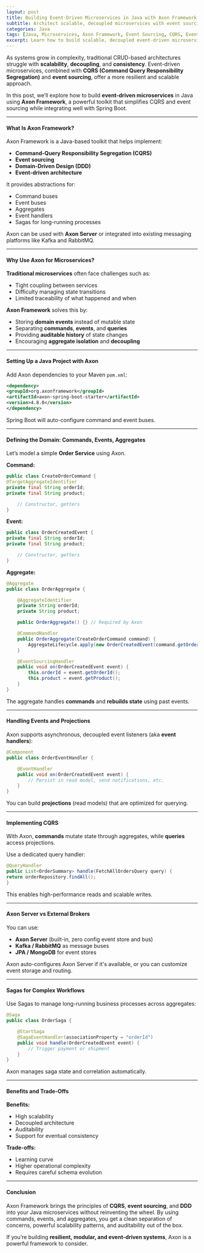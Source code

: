 ```yaml
---
layout: post
title: Building Event-Driven Microservices in Java with Axon Framework
subtitle: Architect scalable, decoupled microservices with event sourcing and CQRS using Axon Framework
categories: Java
tags: [Java, Microservices, Axon Framework, Event Sourcing, CQRS, Event-Driven Architecture]
excerpt: Learn how to build scalable, decoupled event-driven microservices in Java using Axon Framework. Discover concepts like event sourcing, CQRS, and domain-driven design in action.
---
```




As systems grow in complexity, traditional CRUD-based architectures struggle with **scalability**, **decoupling**, and **consistency**. Event-driven microservices, combined with **CQRS (Command Query Responsibility Segregation)** and **event sourcing**, offer a more resilient and scalable approach.

In this post, we’ll explore how to build **event-driven microservices** in Java using **Axon Framework**, a powerful toolkit that simplifies CQRS and event sourcing while integrating well with Spring Boot.

---

#### What Is Axon Framework?

Axon Framework is a Java-based toolkit that helps implement:

- **Command-Query Responsibility Segregation (CQRS)**
- **Event sourcing**
- **Domain-Driven Design (DDD)**
- **Event-driven architecture**

It provides abstractions for:
- Command buses
- Event buses
- Aggregates
- Event handlers
- Sagas for long-running processes

Axon can be used with **Axon Server** or integrated into existing messaging platforms like Kafka and RabbitMQ.

---

#### Why Use Axon for Microservices?

**Traditional microservices** often face challenges such as:

- Tight coupling between services
- Difficulty managing state transitions
- Limited traceability of what happened and when

**Axon Framework** solves this by:
- Storing **domain events** instead of mutable state
- Separating **commands**, **events**, and **queries**
- Providing **auditable history** of state changes
- Encouraging **aggregate isolation** and **decoupling**

---

#### Setting Up a Java Project with Axon

Add Axon dependencies to your Maven `pom.xml`:

```xml
<dependency>
<groupId>org.axonframework</groupId>
<artifactId>axon-spring-boot-starter</artifactId>
<version>4.8.0</version>
</dependency>
```

Spring Boot will auto-configure command and event buses.

---

#### Defining the Domain: Commands, Events, Aggregates

Let’s model a simple **Order Service** using Axon.

**Command:**

```java
public class CreateOrderCommand {
@TargetAggregateIdentifier
private final String orderId;
private final String product;

    // Constructor, getters
}
```

**Event:**

```java
public class OrderCreatedEvent {
private final String orderId;
private final String product;

    // Constructor, getters
}
```

**Aggregate:**

```java
@Aggregate
public class OrderAggregate {

    @AggregateIdentifier
    private String orderId;
    private String product;

    public OrderAggregate() {} // Required by Axon

    @CommandHandler
    public OrderAggregate(CreateOrderCommand command) {
        AggregateLifecycle.apply(new OrderCreatedEvent(command.getOrderId(), command.getProduct()));
    }

    @EventSourcingHandler
    public void on(OrderCreatedEvent event) {
        this.orderId = event.getOrderId();
        this.product = event.getProduct();
    }
}
```

The aggregate handles **commands** and **rebuilds state** using past events.

---

#### Handling Events and Projections

Axon supports asynchronous, decoupled event listeners (aka **event handlers**):

```java
@Component
public class OrderEventHandler {

    @EventHandler
    public void on(OrderCreatedEvent event) {
        // Persist in read model, send notifications, etc.
    }
}
```

You can build **projections** (read models) that are optimized for querying.

---

#### Implementing CQRS

With Axon, **commands** mutate state through aggregates, while **queries** access projections.

Use a dedicated query handler:

```java
@QueryHandler
public List<OrderSummary> handle(FetchAllOrdersQuery query) {
return orderRepository.findAll();
}
```

This enables high-performance reads and scalable writes.

---

#### Axon Server vs External Brokers

You can use:
- **Axon Server** (built-in, zero config event store and bus)
- **Kafka / RabbitMQ** as message buses
- **JPA / MongoDB** for event stores

Axon auto-configures Axon Server if it's available, or you can customize event storage and routing.

---

#### Sagas for Complex Workflows

Use Sagas to manage long-running business processes across aggregates:

```java
@Saga
public class OrderSaga {

    @StartSaga
    @SagaEventHandler(associationProperty = "orderId")
    public void handle(OrderCreatedEvent event) {
        // Trigger payment or shipment
    }
}
```

Axon manages saga state and correlation automatically.

---

#### Benefits and Trade-Offs

**Benefits:**
- High scalability
- Decoupled architecture
- Auditability
- Support for eventual consistency

**Trade-offs:**
- Learning curve
- Higher operational complexity
- Requires careful schema evolution

---

#### Conclusion

Axon Framework brings the principles of **CQRS**, **event sourcing**, and **DDD** into your Java microservices without reinventing the wheel. By using commands, events, and aggregates, you get a clean separation of concerns, powerful scalability patterns, and auditability out of the box.

If you’re building **resilient, modular, and event-driven systems**, Axon is a powerful framework to consider.
